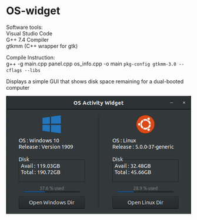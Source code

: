 # OS-widget

Software tools:  
Visual Studio Code  
G++ 7.4 Compiler  
gtkmm (C++ wrapper for gtk)  
  
Compile Instruction:  
g++ -g main.cpp panel.cpp os_info.cpp -o main `pkg-config gtkmm-3.0 --cflags --libs`  
  
Displays a simple GUI that shows disk space remaining for a dual-booted computer  
  
<img src="https://github.com/Andrew-Gan/os-widget/blob/master/img/widget.png">
